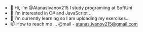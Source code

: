 - 👋 Hi, I’m @AtanasIvanov215 I study programiing at SoftUni
- 👀 I’m interested in C# and JavaScript ...
- 🌱 I’m currently learning so I am uploading my exercises...
- 📫 How to reach me ... @mail - atanas.ivanov215@gmail.com

<!---
AtanasIvanov215/AtanasIvanov215 is a ✨ special ✨ repository because its `README.md` (this file) appears on your GitHub profile.
You can click the Preview link to take a look at your changes.
--->
